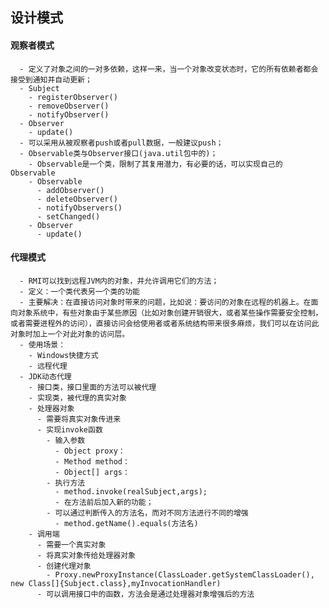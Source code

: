 ## 设计模式

#### 观察者模式

      - 定义了对象之间的一对多依赖，这样一来，当一个对象改变状态时，它的所有依赖者都会接受到通知并自动更新；
      - Subject
        - registerObserver()
        - removeObserver()
        - notifyObserver()
      - Observer
        - update()
      - 可以采用从被观察者push或者pull数据，一般建议push；
      - Observable类与Observer接口(java.util包中的)；
        - Observable是一个类，限制了其复用潜力，有必要的话，可以实现自己的Observable
        - Observable
          - addObserver()
          - deleteObserver()
          - notifyObservers()
          - setChanged()
        - Observer
          - update()


#### 代理模式
      - RMI可以找到远程JVM内的对象，并允许调用它们的方法；
      - 定义：一个类代表另一个类的功能
      - 主要解决：在直接访问对象时带来的问题，比如说：要访问的对象在远程的机器上。在面向对象系统中，有些对象由于某些原因（比如对象创建开销很大，或者某些操作需要安全控制，或者需要进程外的访问），直接访问会给使用者或者系统结构带来很多麻烦，我们可以在访问此对象时加上一个对此对象的访问层。
      - 使用场景：
        - Windows快捷方式
        - 远程代理
      - JDK动态代理
        - 接口类，接口里面的方法可以被代理
        - 实现类，被代理的真实对象
        - 处理器对象
          - 需要将真实对象传进来
          - 实现invoke函数
            - 输入参数
              - Object proxy：
              - Method method：
              - Object[] args：
            - 执行方法
              - method.invoke(realSubject,args);
              - 在方法前后加入新的功能；
            - 可以通过判断传入的方法名，而对不同方法进行不同的增强
              - method.getName().equals(方法名)
        - 调用端
          - 需要一个真实对象
          - 将真实对象传给处理器对象
          - 创建代理对象
            - Proxy.newProxyInstance(ClassLoader.getSystemClassLoader(), new Class[]{Subject.class},myInvocationHandler)
          - 可以调用接口中的函数，方法会是通过处理器对象增强后的方法


